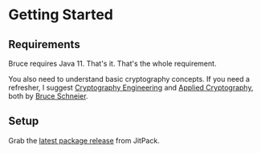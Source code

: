 # Getting Started

## Requirements

Bruce requires Java 11. That's it. That's the whole requirement.

You also need to understand basic cryptography concepts. If you need a refresher, I suggest [Cryptography Engineering](https://www.schneier.com/books/cryptography-engineering/) and [Applied Cryptography](https://www.schneier.com/books/applied-cryptography/), both by [Bruce Schneier](https://www.schneier.com/). 

## Setup

Grab the [latest package release](https://jitpack.io/#mcaserta/bruce) from JitPack.

